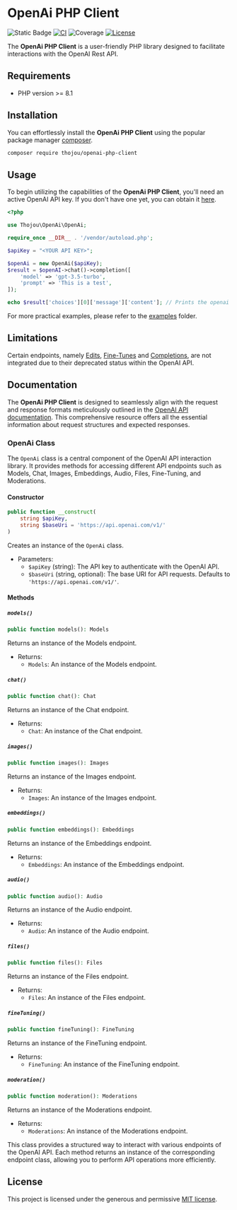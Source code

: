 # OpenAi PHP Client

![Static Badge](https://img.shields.io/badge/PHP_Version-%3E%3D8.1-blue)
[![CI](https://github.com/thojou/openai-php-client/actions/workflows/ci.yml/badge.svg)](https://github.com/thojou/openai-php-client/actions/workflows/ci.yml)
![Coverage](https://img.shields.io/badge/coverage-100%25-green)
[![License](https://img.shields.io/github/license/thojou/openai-php-client)](./LICENSE)


The **OpenAi PHP Client** is a user-friendly PHP library designed to facilitate interactions with the OpenAI Rest API.

## Requirements
* PHP version >= 8.1

## Installation

You can effortlessly install the **OpenAi PHP Client** using the popular package manager [composer](https://getcomposer.org/).

```bash
composer require thojou/openai-php-client
```

## Usage

To begin utilizing the capabilities of the **OpenAi PHP Client**, you'll need an active OpenAI API key. If you don't have one yet, you can obtain it [here](https://platform.openai.com/account/api-keys).

```php
<?php

use Thojou\OpenAi\OpenAi;

require_once __DIR__ . '/vendor/autoload.php';

$apiKey = "<YOUR API KEY>";

$openAi = new OpenAi($apiKey);
$result = $openAI->chat()->completion([
    'model' => 'gpt-3.5-turbo',
    'prompt' => 'This is a test',
]);

echo $result['choices'][0]['message']['content']; // Prints the openai chat answer
```

For more practical examples, please refer to the [examples](./examples) folder.

## Limitations

Certain endpoints, namely [Edits](https://platform.openai.com/docs/api-reference/edits), [Fine-Tunes](https://platform.openai.com/docs/api-reference/fine-tunes) and [Completions](https://platform.openai.com/docs/api-reference/completions), are not integrated due to their deprecated status within the OpenAI API.

## Documentation

The **OpenAi PHP Client** is designed to seamlessly align with the request and response formats meticulously outlined in the [OpenAI API documentation](https://platform.openai.com/docs/api-reference). This comprehensive resource offers all the essential information about request structures and expected responses.

### OpenAi Class

The `OpenAi` class is a central component of the OpenAI API interaction library. It provides methods for accessing different API endpoints such as Models, Chat, Images, Embeddings, Audio, Files, Fine-Tuning, and Moderations.

#### Constructor

```php
public function __construct(
    string $apiKey,
    string $baseUri = 'https://api.openai.com/v1/'
)
```

Creates an instance of the `OpenAi` class.

- Parameters:
    - `$apiKey` (string): The API key to authenticate with the OpenAI API.
    - `$baseUri` (string, optional): The base URI for API requests. Defaults to `'https://api.openai.com/v1/'`.

#### Methods

##### `models()`

```php
public function models(): Models
```

Returns an instance of the Models endpoint.

- Returns:
    - `Models`: An instance of the Models endpoint.

##### `chat()`

```php
public function chat(): Chat
```

Returns an instance of the Chat endpoint.

- Returns:
    - `Chat`: An instance of the Chat endpoint.

##### `images()`

```php
public function images(): Images
```

Returns an instance of the Images endpoint.

- Returns:
    - `Images`: An instance of the Images endpoint.

##### `embeddings()`

```php
public function embeddings(): Embeddings
```

Returns an instance of the Embeddings endpoint.

- Returns:
    - `Embeddings`: An instance of the Embeddings endpoint.

##### `audio()`

```php
public function audio(): Audio
```

Returns an instance of the Audio endpoint.

- Returns:
    - `Audio`: An instance of the Audio endpoint.

##### `files()`

```php
public function files(): Files
```

Returns an instance of the Files endpoint.

- Returns:
    - `Files`: An instance of the Files endpoint.

##### `fineTuning()`

```php
public function fineTuning(): FineTuning
```

Returns an instance of the FineTuning endpoint.

- Returns:
    - `FineTuning`: An instance of the FineTuning endpoint.

##### `moderation()`

```php
public function moderation(): Moderations
```

Returns an instance of the Moderations endpoint.

- Returns:
    - `Moderations`: An instance of the Moderations endpoint.


This class provides a structured way to interact with various endpoints of the OpenAI API. Each method returns an instance of the corresponding endpoint class, allowing you to perform API operations more efficiently.

## License

This project is licensed under the generous and permissive [MIT license](./LICENSE).
